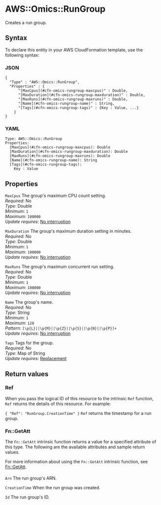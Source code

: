 # AWS::Omics::RunGroup<a name="aws-resource-omics-rungroup"></a>

Creates a run group\.

## Syntax<a name="aws-resource-omics-rungroup-syntax"></a>

To declare this entity in your AWS CloudFormation template, use the following syntax:

### JSON<a name="aws-resource-omics-rungroup-syntax.json"></a>

```
{
  "Type" : "AWS::Omics::RunGroup",
  "Properties" : {
      "[MaxCpus](#cfn-omics-rungroup-maxcpus)" : Double,
      "[MaxDuration](#cfn-omics-rungroup-maxduration)" : Double,
      "[MaxRuns](#cfn-omics-rungroup-maxruns)" : Double,
      "[Name](#cfn-omics-rungroup-name)" : String,
      "[Tags](#cfn-omics-rungroup-tags)" : {Key : Value, ...}
    }
}
```

### YAML<a name="aws-resource-omics-rungroup-syntax.yaml"></a>

```
Type: AWS::Omics::RunGroup
Properties:
  [MaxCpus](#cfn-omics-rungroup-maxcpus): Double
  [MaxDuration](#cfn-omics-rungroup-maxduration): Double
  [MaxRuns](#cfn-omics-rungroup-maxruns): Double
  [Name](#cfn-omics-rungroup-name): String
  [Tags](#cfn-omics-rungroup-tags):
    Key : Value
```

## Properties<a name="aws-resource-omics-rungroup-properties"></a>

`MaxCpus` <a name="cfn-omics-rungroup-maxcpus"></a>
The group's maximum CPU count setting\.  
_Required_: No  
_Type_: Double  
_Minimum_: `1`  
_Maximum_: `100000`  
_Update requires_: [No interruption](https://docs.aws.amazon.com/AWSCloudFormation/latest/UserGuide/using-cfn-updating-stacks-update-behaviors.html#update-no-interrupt)

`MaxDuration` <a name="cfn-omics-rungroup-maxduration"></a>
The group's maximum duration setting in minutes\.  
_Required_: No  
_Type_: Double  
_Minimum_: `1`  
_Maximum_: `100000`  
_Update requires_: [No interruption](https://docs.aws.amazon.com/AWSCloudFormation/latest/UserGuide/using-cfn-updating-stacks-update-behaviors.html#update-no-interrupt)

`MaxRuns` <a name="cfn-omics-rungroup-maxruns"></a>
The group's maximum concurrent run setting\.  
_Required_: No  
_Type_: Double  
_Minimum_: `1`  
_Maximum_: `100000`  
_Update requires_: [No interruption](https://docs.aws.amazon.com/AWSCloudFormation/latest/UserGuide/using-cfn-updating-stacks-update-behaviors.html#update-no-interrupt)

`Name` <a name="cfn-omics-rungroup-name"></a>
The group's name\.  
_Required_: No  
_Type_: String  
_Minimum_: `1`  
_Maximum_: `128`  
_Pattern_: `[\p{L}||\p{M}||\p{Z}||\p{S}||\p{N}||\p{P}]+`  
_Update requires_: [No interruption](https://docs.aws.amazon.com/AWSCloudFormation/latest/UserGuide/using-cfn-updating-stacks-update-behaviors.html#update-no-interrupt)

`Tags` <a name="cfn-omics-rungroup-tags"></a>
Tags for the group\.  
_Required_: No  
_Type_: Map of String  
_Update requires_: [Replacement](https://docs.aws.amazon.com/AWSCloudFormation/latest/UserGuide/using-cfn-updating-stacks-update-behaviors.html#update-replacement)

## Return values<a name="aws-resource-omics-rungroup-return-values"></a>

### Ref<a name="aws-resource-omics-rungroup-return-values-ref"></a>

When you pass the logical ID of this resource to the intrinsic `Ref` function, `Ref` returns the details of this resource\. For example:

`{ "Ref": "RunGroup.CreationTime" }` `Ref` returns the timestamp for a run group\.

### Fn::GetAtt<a name="aws-resource-omics-rungroup-return-values-fn--getatt"></a>

The `Fn::GetAtt` intrinsic function returns a value for a specified attribute of this type\. The following are the available attributes and sample return values\.

For more information about using the `Fn::GetAtt` intrinsic function, see [Fn::GetAtt](https://docs.aws.amazon.com/AWSCloudFormation/latest/UserGuide/intrinsic-function-reference-getatt.html)\.

#### <a name="aws-resource-omics-rungroup-return-values-fn--getatt-fn--getatt"></a>

`Arn` <a name="Arn-fn::getatt"></a>
The run group's ARN\.

`CreationTime` <a name="CreationTime-fn::getatt"></a>
When the run group was created\.

`Id` <a name="Id-fn::getatt"></a>
The run group's ID\.
